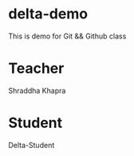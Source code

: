# delta-demo
This is demo for Git &amp;&amp; Github class

# Teacher
Shraddha Khapra

# Student
Delta-Student